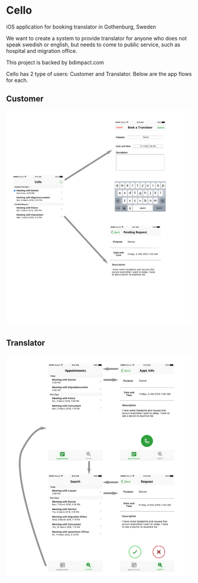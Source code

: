 # Cello
iOS application for booking translator in Gothenburg, Sweden

We want to create a system to provide translator for anyone who does not speak swedish or english, but needs to come to public service, such as hospital and migration office.

This project is backed by bdimpact.com

Cello has 2 type of users: Customer and Translator. Below are the app flows for each.

## Customer
<img src="Images/Customer%20Flow.png" width="500">

## Translator
<img src="Images/Translator%20Flow.png" width="500">
